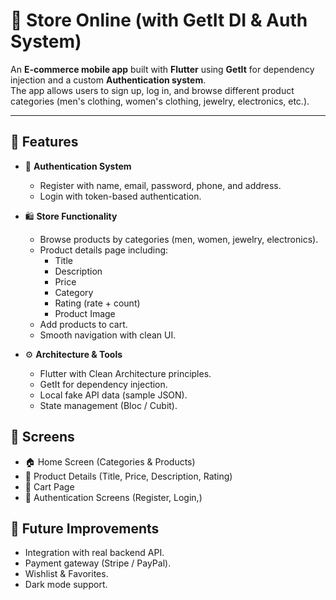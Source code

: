 # 🛒 Store Online (with GetIt DI & Auth System)

An **E-commerce mobile app** built with **Flutter** using **GetIt** for dependency injection and a custom **Authentication system**.  
The app allows users to sign up, log in, and browse different product categories (men's clothing, women's clothing, jewelry, electronics, etc.).  

---

## 🚀 Features
- 🔑 **Authentication System**  
  - Register with name, email, password, phone, and address.  
  - Login with token-based authentication.  

- 🛍 **Store Functionality**  
  - Browse products by categories (men, women, jewelry, electronics).  
  - Product details page including:
    - Title
    - Description
    - Price
    - Category
    - Rating (rate + count)
    - Product Image  
  - Add products to cart.  
  - Smooth navigation with clean UI.  

- ⚙️ **Architecture & Tools**  
  - Flutter with Clean Architecture principles.  
  - GetIt for dependency injection.  
  - Local fake API data (sample JSON).  
  - State management (Bloc / Cubit).  


## 📸 Screens

* 🏠 Home Screen (Categories & Products)
* 📄 Product Details (Title, Price, Description, Rating)
* 🛒 Cart Page
* 🔑 Authentication Screens (Register, Login,)

## 🔮 Future Improvements

* Integration with real backend API.
* Payment gateway (Stripe / PayPal).
* Wishlist & Favorites.
* Dark mode support.
